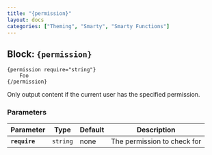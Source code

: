 ```yaml
---
title: "{permission}"
layout: docs
categories: ["Theming", "Smarty", "Smarty Functions"]
---
```


## Block: `{permission}`

```
{permission require="string"}
    Foo
{/permission}
```

Only output content if the current user has the specified permission.

### Parameters

Parameter       | Type      | Default   | Description
---             | ---       | ---       | ---
__`require`__   | `string`  | none      | The permission to check for
